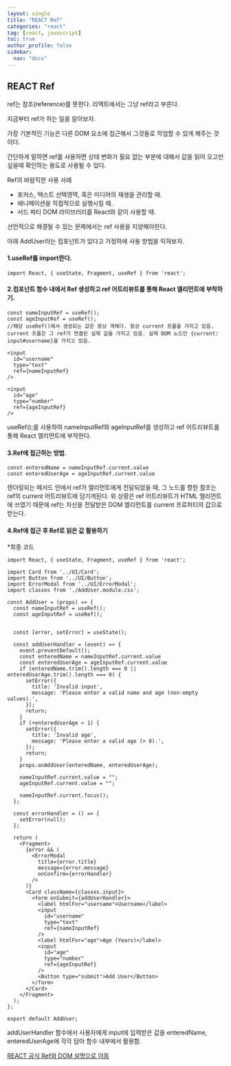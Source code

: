 ```yaml
---
layout: single
title: "REACT Ref"
categories: "react"
tag: [react, javascript]
toc: true
author_profile: false
sidebar:
  nav: "docs"
---
```


## REACT Ref
ref는 참조(reference)를 뜻한다. 리액트에서는 그냥 ref라고 부른다.

지금부터 ref가 하는 일을 알아보자.

가장 기본적인 기능은 다른 DOM 요소에 접근해서 그것들로 작업할 수 있게 해주는 것이다. 

간단하게 말하면 ref를 사용하면 상태 변화가 필요 없는 부분에 대해서 값을 읽어 오고만 싶을때 확인하는 용도로 사용될 수 있다.

Ref의 바람직한 사용 사례
* 포커스, 텍스트 선택영역, 혹은 미디어의 재생을 관리할 때.
* 애니메이션을 직접적으로 실행시킬 때.
* 서드 파티 DOM 라이브러리를 React와 같이 사용할 때.

선언적으로 해결될 수 있는 문제에서는 ref 사용을 지양해야한다.

아래 AddUser라는 컴포넌트가 있다고 가정하에 사용 방법을 익혀보자.

#### 1.useRef를 import한다.

```
import React, { useState, Fragment, useRef } from 'react';
```

#### 2.컴포넌트 함수 내에서 Ref 생성하고 ref 어트리뷰트를 통해 React 엘리먼트에 부착하기.

```
const nameInputRef = useRef();
const ageInputRef = useRef();
//해당 useRef()에서 생성되는 값은 항상 객체다. 항상 current 프롭을 가지고 있음. current 프롭은 그 ref가 연결된 실제 값을 가지고 있음. 실제 DOM 노드인 {current: input#username}을 가지고 있음.

<input
  id="username"
  type="text"
  ref={nameInputRef}
/>

<input
  id="age"
  type="number"
  ref={ageInputRef}
/>
```
useRef();를 사용하여 nameInputRef와 ageInputRef를 생성하고 
ref 어트리뷰트를 통해 React 엘리먼트에 부착한다.


#### 3.Ref에 접근하는 방법.

```
const enteredName = nameInputRef.current.value
const enteredUserAge = ageInputRef.current.value
```

렌더링되는 메서드 안에서 ref가 엘리먼트에게 전달되었을 때, 그 노드를 향한 참조는 ref의 current 어트리뷰트에 담기게된다.
위 상황은 ref 어트리뷰트가 HTML 엘리먼트에 쓰였기 때문에 ref는 자신을 전달받은 DOM 엘리먼트를 current 프로퍼티의 값으로 받는다.


#### 4.Ref에 접근 후 Ref로 읽은 값 활용하기

*최종 코드
```
import React, { useState, Fragment, useRef } from 'react';

import Card from '../UI/Card';
import Button from '../UI/Button';
import ErrorModal from '../UI/ErrorModal';
import classes from './AddUser.module.css';

const AddUser = (props) => {
  const nameInputRef = useRef();
  const ageInputRef = useRef();


  const [error, setError] = useState();

  const addUserHandler = (event) => {
    event.preventDefault();
    const enteredName = nameInputRef.current.value
    const enteredUserAge = ageInputRef.current.value
    if (enteredName.trim().length === 0 || enteredUserAge.trim().length === 0) {
      setError({
        title: 'Invalid input',
        message: 'Please enter a valid name and age (non-empty values).',
      });
      return;
    }
    if (+enteredUserAge < 1) {
      setError({
        title: 'Invalid age',
        message: 'Please enter a valid age (> 0).',
      });
      return;
    }
    props.onAddUser(enteredName, enteredUserAge);

    nameInputRef.current.value = "";
    ageInputRef.current.value = "";

    nameInputRef.current.focus();
  };

  const errorHandler = () => {
    setError(null);
  };

  return (
    <Fragment>
      {error && (
        <ErrorModal
          title={error.title}
          message={error.message}
          onConfirm={errorHandler}
        />
      )}
      <Card className={classes.input}>
        <form onSubmit={addUserHandler}>
          <label htmlFor="username">Username</label>
          <input
            id="username"
            type="text"
            ref={nameInputRef}
          />
          <label htmlFor="age">Age (Years)</label>
          <input
            id="age"
            type="number"
            ref={ageInputRef}
          />
          <Button type="submit">Add User</Button>
        </form>
      </Card>
    </Fragment>
  );
};

export default AddUser;
```

addUserHandler 함수에서 사용자에게 input에 입력받은 값을 enteredName, enteredUserAge에 각각 담아 함수 내부에서 활용함.




[REACT 공식 Ref와 DOM 설명으로 이동](https://ko.reactjs.org/docs/refs-and-the-dom.html)